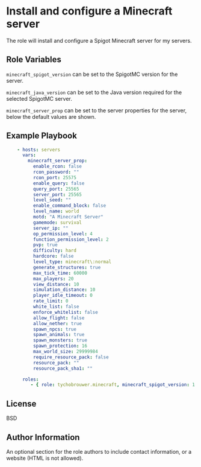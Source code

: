 Install and configure a Minecraft server
=========

The role will install and configure a Spigot Minecraft server for my servers.

Role Variables
--------------

```minecraft_spigot_version``` can be set to the SpigotMC version for the server.

```minecraft_java_version``` can be set to the Java version required for the selected SpigotMC server.

```minecraft_server_prop``` can be set to the server properties for the server, below the default values are shown.

Example Playbook
----------------

```yaml
    - hosts: servers
      vars:
        minecraft_server_prop:
          enable_rcon: false
          rcon_password: ""
          rcon_port: 25575
          enable_query: false
          query_port: 25565
          server_port: 25565
          level_seed: ""
          enable_command_block: false
          level_name: world
          motd: "A Minecraft Server"
          gamemode: survival
          server_ip: ""
          op_permission_level: 4
          function_permission_level: 2
          pvp: true
          difficulty: hard
          hardcore: false
          level_type: minecraft\:normal
          generate_structures: true
          max_tick_time: 60000
          max_players: 20
          view_distance: 10
          simulation_distance: 10
          player_idle_timeout: 0
          rate_limit: 0
          white_list: false
          enforce_whitelist: false
          allow_flight: false
          allow_nether: true
          spawn_npcs: true
          spawn_animals: true
          spawn_monsters: true
          spawn_protection: 16
          max_world_size: 29999984
          require_resource_pack: false
          resource_pack: ""
          resource_pack_sha1: ""

      roles:
         - { role: tychobrouwer.minecraft, minecraft_spigot_version: 1.20.4, minecraft_java_version: 17 }
```

License
-------

BSD

Author Information
------------------

An optional section for the role authors to include contact information, or a website (HTML is not allowed).
